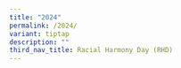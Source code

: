 ```yaml
---
title: "2024"
permalink: /2024/
variant: tiptap
description: ""
third_nav_title: Racial Harmony Day (RHD)
---
```

